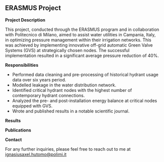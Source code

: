 ## ERASMUS Project

**Project Description**

This project, conducted through the ERASMUS program and in collaboration with Politecnico di Milano, aimed to assist water utilities in Campania, Italy, in optimizing pressure management within their irrigation networks. This was achieved by implementing innovative off-grid automatic Green Valve Systems (GVS) at strategically chosen nodes. The successful implementation resulted in a significant average pressure reduction of 40%.

**Responsibilities**

* Performed data cleaning and pre-processing of historical hydrant usage data over six years period.
* Modelled leakage in the water distribution network.
* Identified critical hydrant nodes with the highest number of contemporary hydrant connections.
* Analyzed the pre- and post-installation energy balance at critical nodes equipped with GVS.
* Wrote and published results in a notable scientific journal.

**Results**


**Publications** 


**Contact**

For any further inquiries, please feel free to reach out to me at ignasiusaxel.hutomo@polimi.it

